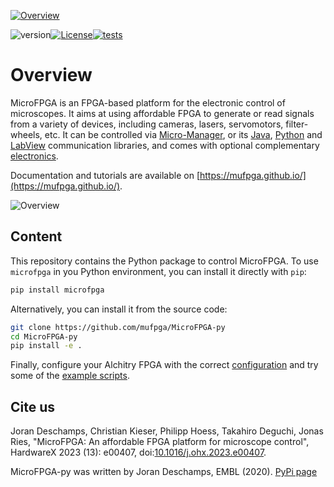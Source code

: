 <a href="https://mufpga.github.io/"><img src="https://raw.githubusercontent.com/mufpga/mufpga.github.io/main/img/logo_title.png" alt="Overview"/>

</a>

![version](https://img.shields.io/badge/version-3.1.2-blue)[![License](https://img.shields.io/badge/License-BSD_3--Clause-blue.svg)](https://opensource.org/licenses/BSD-3-Clause)[![tests](https://github.com/mufpga/MicroFPGA-py/actions/workflows/test_and_deploy.yml/badge.svg)](https://github.com/mufpga/MicroFPGA-py/actions/workflows/test_and_deploy.yml)



# Overview

MicroFPGA is an FPGA-based platform for the electronic control of microscopes. It aims at using affordable FPGA to generate or read signals from a variety of devices, including cameras, lasers, servomotors, filter-wheels, etc. It can be controlled via [Micro-Manager](https://micro-manager.org/MicroFPGA), or its [Java](https://github.com/mufpga/MicroFPGA-java), [Python](https://github.com/mufpga/MicroFPGA-py) and [LabView](https://github.com/mufpga/MicroFPGA-labview) communication libraries, and comes with optional complementary [electronics](https://github.com/mufpga/MicroFPGA-electronics).

Documentation and tutorials are available on [https://mufpga.github.io/](https://mufpga.github.io/).



<img src="https://raw.githubusercontent.com/mufpga/mufpga.github.io/main/img/figs/G_overview.png" alt="Overview"/>

## Content

This repository contains the Python package to control MicroFPGA. To use `microfpga` in you Python environment, you can install it directly with `pip`:

```bash
pip install microfpga
```

Alternatively, you can install it from the source code:

``` bash
git clone https://github.com/mufpga/MicroFPGA-py
cd MicroFPGA-py
pip install -e .
```

Finally, configure your Alchitry FPGA with the correct [configuration](https://github.com/mufpga/MicroFPGA) and try some of the [example scripts](https://github.com/mufpga/MicroFPGA-py/tree/main/examples).


## Cite us
Joran Deschamps, Christian Kieser, Philipp Hoess, Takahiro Deguchi, Jonas Ries, "MicroFPGA: An affordable FPGA platform for microscope control",
HardwareX 2023 (13): e00407, doi:[10.1016/j.ohx.2023.e00407](https://doi.org/10.1016/j.ohx.2023.e00407).

MicroFPGA-py was written by Joran Deschamps, EMBL (2020). [PyPi page](https://pypi.org/project/microfpga/)
